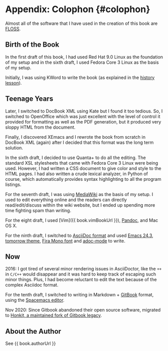 # Appendix: Colophon {#colophon}

Almost all of the software that I have used in the creation of this book are [FLOSS](./floss.md#floss).

## Birth of the Book

In the first draft of this book, I had used Red Hat 9.0 Linux as the foundation of my setup and in the sixth draft, I used Fedora Core 3 Linux as the basis of my setup.

Initially, I was using KWord to write the book (as explained in the [history lesson](./revision_history.md#history-lesson)).

## Teenage Years

Later, I switched to DocBook XML using Kate but I found it too tedious. So, I switched to OpenOffice which was just excellent with the level of control it provided for formatting as well as the PDF generation, but it produced very sloppy HTML from the document.

Finally, I discovered XEmacs and I rewrote the book from scratch in DocBook XML (again) after I decided that this format was the long term solution.

In the sixth draft, I decided to use Quanta+ to do all the editing. The standard XSL stylesheets that came with Fedora Core 3 Linux were being used. However, I had written a CSS document to give color and style to the HTML pages. I had also written a crude lexical analyzer, in Python of course, which automatically provides syntax highlighting to all the program listings.

For the seventh draft, I was using [MediaWiki](http://www.mediawiki.org) as the basis of my setup. I used to edit everything online and the readers can directly read/edit/discuss within the wiki website, but I ended up spending more time fighting spam than writing.

For the eight draft, I used [Vim]({{ book.vimBookUrl }}), [Pandoc](http://johnmacfarlane.net/pandoc/README.html), and Mac OS X.

For the ninth draft, I switched to [AsciiDoc format](http://asciidoctor.org/docs/what-is-asciidoc/) and used [Emacs 24.3](http://www.masteringemacs.org/articles/2013/03/11/whats-new-emacs-24-3/),
[tomorrow theme](https://github.com/chriskempson/tomorrow-theme),
[Fira Mono font](https://www.mozilla.org/en-US/styleguide/products/firefox-os/typeface/#download-primary) and [adoc-mode](https://github.com/sensorflo/adoc-mode/wiki) to write.

## Now

2016: I got tired of several minor rendering issues in AsciiDoctor, like the `++` in `C/C++` would disappear and it was hard to keep track of escaping such minor things. Plus, I had become reluctant to edit the text because of the complex Asciidoc format.

For the tenth draft, I switched to writing in Markdown + [GitBook](https://www.gitbook.com) format, using the [Spacemacs editor](http://spacemacs.org).

Nov 2020: Since Gitbook abandoned their open source software, migrated to [Honkit, a maintained fork of Gitbook legacy](https://github.com/honkit/honkit).

## About the Author

See {{ book.authorUrl }}
